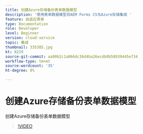 ```yaml
---
title: 创建Azure存储备份表单数据模型
description: '使用表单数据模型将AEM Forms CS与Azure存储集成 '
feature: 自适应表单
type: Documentation
role: Developer
level: Beginner
version: cloud-service
topic: 集成
thumbnail: 335385.jpg
kt: 8229
source-git-commit: aa90b2c1a066dc36d4ba26ecdb8b58939445ef34
workflow-type: tm+mt
source-wordcount: '35'
ht-degree: 8%

---
```


# 创建Azure存储备份表单数据模型

创建Azure存储备份表单数据模型

>[!VIDEO](https://video.tv.adobe.com/v/335385/?quality=12&learn=on)

